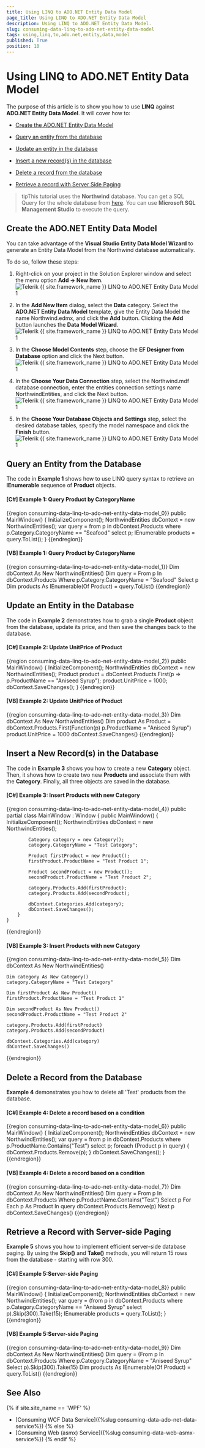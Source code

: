 ```yaml
---
title: Using LINQ to ADO.NET Entity Data Model
page_title: Using LINQ to ADO.NET Entity Data Model
description: Using LINQ to ADO.NET Entity Data Model.
slug: consuming-data-linq-to-ado-net-entity-data-model
tags: using,linq,to,ado.net,entity,data,model
published: True
position: 10
---
```


# Using LINQ to ADO.NET Entity Data Model

The purpose of this article is to show you how to use __LINQ__ against __ADO.NET Entity Data Model__. It will cover how to:

* [Create the ADO.NET Entity Data Model](#create-the-adonet-entity-data-model)

* [Query an entity from the database](#query-an-entity-from-the-database)

* [Update an entity in the database](#update-an-entity-in-the-database)

* [Insert a new record(s) in the database](#insert-a-new-records-in-the-database)

* [Delete a record from the database](#delete-a-record-from-the-database)

* [Retrieve a record with Server Side Paging](#retrieve-a-record-with-server-side-paging)

>tipThis tutorial uses the __Northwind__ database. You can get a SQL Query for the whole database from [here](https://github.com/Microsoft/sql-server-samples/tree/master/samples/databases/northwind-pubs). You can use __Microsoft SQL Management Studio__ to execute the query.  

## Create the ADO.NET Entity Data Model

You can take advantage of the **Visual Studio Entity Data Model Wizard** to generate an Entity Data Model from the Northwind database automatically.

To do so, follow these steps:

1. Right-click on your project in the Solution Explorer window and select the menu option **Add -> New Item**.
![Telerik {{ site.framework_name }} LINQ to ADO.NET Entity Data Model 1](images/common_information_linq_ado.net_1.png)

2. In the **Add New Item** dialog, select the **Data** category. Select the **ADO.NET Entity Data Model** template, give the Entity Data Model the name Northwind.edmx, and click the **Add** button. Clicking the **Add** button launches the **Data Model Wizard**.
![Telerik {{ site.framework_name }} LINQ to ADO.NET Entity Data Model 1](images/common_information_linq_ado.net_2.png)

3. In the **Choose Model Contents** step, choose the **EF Designer from Database** option and click the Next button.
![Telerik {{ site.framework_name }} LINQ to ADO.NET Entity Data Model 1](images/common_information_linq_ado.net_3.png)

4. In the **Choose Your Data Connection** step, select the Northwind.mdf database connection, enter the entities connection settings name NorthwindEntities, and click the Next button.
![Telerik {{ site.framework_name }} LINQ to ADO.NET Entity Data Model 1](images/common_information_linq_ado.net_4.png)

5. In the **Choose Your Database Objects and Settings** step, select the desired database tables, specify the model namespace and click the **Finish** button.
![Telerik {{ site.framework_name }} LINQ to ADO.NET Entity Data Model 1](images/common_information_linq_ado.net_5.png)
## Query an Entity from the Database

The code in __Example 1__ shows how to use LINQ query syntax to retrieve an __IEnumerable__ sequence of __Product__ objects.

#### __[C#] Example 1: Query Product by CategoryName__

{{region consuming-data-linq-to-ado-net-entity-data-model_0}}
	public MainWindow()
	{
		InitializeComponent();
		NorthwindEntities dbContext = new NorthwindEntities();
		var query = from p in dbContext.Products
					where p.Category.CategoryName == "Seafood"
					select p;
		IEnumerable<Product> products = query.ToList();
	}
{{endregion}}

#### __[VB] Example 1: Query Product by CategoryName__

{{region consuming-data-linq-to-ado-net-entity-data-model_1}}
	Dim dbContext As New NorthwindEntities()
	Dim query = From p In dbContext.Products
		Where p.Category.CategoryName = "Seafood"
		Select p
	Dim products As IEnumerable(Of Product) = query.ToList()
{{endregion}}

## Update an Entity in the Database

The code in __Example 2__ demonstrates how to grab a single __Product__ object from the database, update its price, and then save the changes back to the database.

#### __[C#] Example 2: Update UnitPrice of Product__

{{region consuming-data-linq-to-ado-net-entity-data-model_2}}
	public MainWindow()
	{
		InitializeComponent();
		NorthwindEntities dbContext = new NorthwindEntities();
		Product product = dbContext.Products.First(p => p.ProductName == "Aniseed Syrup");
		product.UnitPrice = 1000;
		dbContext.SaveChanges();
	}
{{endregion}}

#### __[VB] Example 2: Update UnitPrice of Product__

{{region consuming-data-linq-to-ado-net-entity-data-model_3}}
	Dim dbContext As New NorthwindEntities()
	Dim product As Product = dbContext.Products.First(Function(p) p.ProductName = "Aniseed Syrup")
	product.UnitPrice = 1000
	dbContext.SaveChanges()
{{endregion}}

## Insert a New Record(s) in the Database

The code in __Example 3__ shows you how to create a new __Category__ object. Then, it shows how to create two new __Products__ and associate them with the __Category__. Finally, all three objects are saved in the database.
        
#### __[C#] Example 3: Insert Products with new Category__

{{region consuming-data-linq-to-ado-net-entity-data-model_4}}
	public partial class MainWindow : Window
	{
		public MainWindow()
		{
			InitializeComponent();
			NorthwindEntities dbContext = new NorthwindEntities();

			Category category = new Category();
			category.CategoryName = "Test Category";

			Product firstProduct = new Product();
			firstProduct.ProductName = "Test Product 1";

			Product secondProduct = new Product();
			secondProduct.ProductName = "Test Product 2";

			category.Products.Add(firstProduct);
			category.Products.Add(secondProduct);

			dbContext.Categories.Add(category);
			dbContext.SaveChanges();
		}
	}
{{endregion}}

#### __[VB] Example 3: Insert Products with new Category__

{{region consuming-data-linq-to-ado-net-entity-data-model_5}}
	Dim dbContext As New NorthwindEntities()
	
	Dim category As New Category()
	category.CategoryName = "Test Category"
	
	Dim firstProduct As New Product()
	firstProduct.ProductName = "Test Product 1"
	
	Dim secondProduct As New Product()
	secondProduct.ProductName = "Test Product 2"
	
	category.Products.Add(firstProduct)
	category.Products.Add(secondProduct)
	
	dbContext.Categories.Add(category)
	dbContext.SaveChanges()
{{endregion}}

## Delete a Record from the Database

__Example 4__ demonstrates you how to delete all 'Test' products from the database.

#### __[C#] Example 4: Delete a record based on a condition__

{{region consuming-data-linq-to-ado-net-entity-data-model_6}}
	public MainWindow()
	{
		InitializeComponent();
		NorthwindEntities dbContext = new NorthwindEntities();
		var query = from p in dbContext.Products
					where p.ProductName.Contains("Test")
					select p;
		foreach (Product p in query)
		{
			dbContext.Products.Remove(p);
		}
		dbContext.SaveChanges();
	}
{{endregion}}

#### __[VB] Example 4: Delete a record based on a condition__

{{region consuming-data-linq-to-ado-net-entity-data-model_7}}
	Dim dbContext As New NorthwindEntities()
	Dim query = From p In dbContext.Products
				Where p.ProductName.Contains("Test")
				Select p
	For Each p As Product In query
		dbContext.Products.Remove(p)
	Next p
	dbContext.SaveChanges()
{{endregion}}

## Retrieve a Record with Server-side Paging

__Example 5__ shows you how to implement efficient server-side database paging. By using the __Skip()__ and __Take()__ methods, you will return 15 rows from the database - starting with row 300.

#### __[C#] Example 5:Server-side Paging__

{{region consuming-data-linq-to-ado-net-entity-data-model_8}}
	public MainWindow()
	{
		InitializeComponent();
		NorthwindEntities dbContext = new NorthwindEntities();
		var query = (from p in dbContext.Products
						where p.Category.CategoryName == "Aniseed Syrup"
						select p).Skip(300).Take(15);
		IEnumerable<Product> products = query.ToList();
	}
{{endregion}}

#### __[VB] Example 5:Server-side Paging__

{{region consuming-data-linq-to-ado-net-entity-data-model_9}}
	Dim dbContext As New NorthwindEntities()
	Dim query = (From p In dbContext.Products
				Where p.Category.CategoryName = "Aniseed Syrup"
				Select p).Skip(300).Take(15)
	Dim products As IEnumerable(Of Product) = query.ToList()
{{endregion}}

## See Also  
{% if site.site_name == 'WPF' %} 
 * [Consuming WCF Data Service]({%slug consuming-data-ado-net-data-service%})
{% else %}
 * [Consuming Web (asmx) Service]({%slug consuming-data-web-asmx-service%})
{% endif %}
